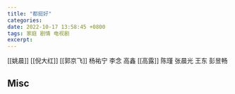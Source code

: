 ```yaml
---
title: "都挺好"
categories: 
date: 2022-10-17 13:58:45 +0800
tags: 家庭 剧情 电视剧
excerpt: 
---
```


  
[[姚晨]]
[[倪大红]]
[[郭京飞]]
杨祐宁
李念
高鑫
[[高露]]
陈瑾
张晨光
王东
彭昱畅


## Misc




